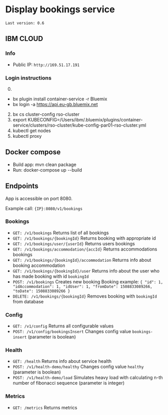 # Display bookings service

`Last version: 0.6`

## IBM CLOUD

### Info
* Public IP: `http://169.51.17.191`

### Login instructions
0. 
- bx plugin install container-service -r Bluemix
- bx login -a https://api.eu-gb.bluemix.net 
2. bx cs cluster-config rso-cluster
3. export KUBECONFIG=/Users/ibm/.bluemix/plugins/container-service/clusters/rso-cluster/kube-config-par01-rso-cluster.yml
4. kubectl get nodes
5. kubectl proxy

## Docker compose
- Build app: mvn clean package
- Run: docker-compose up --build

## Endpoints
App is accessible on port 8080.

Example call: `{IP}:8080/v1/bookings`
### Bookings
* `GET: /v1/bookings` Returns list of all bookings
* `GET: /v1/bookings/{bookingId}` Returns booking with appropriate id
* `GET: /v1/bookings/user/{userId}` Returns users bookings
* `GET: /v1/bookings/accommodation/{accId}` Returns accommodations bookings
* `GET: /v1/bookings/{bookingId}/accommodation` Returns info about booking accommodation
* `GET: /v1/bookings/{bookingId}/user` Returns info about the user who has made booking with id `bookingId`
* `POST: /v1/bookings` Creates new booking
Booking example:
`{
    "id": 1,
    "idAccommodation": 1,
    "idUser": 1,
    "fromDate": 1508833089266,
    "toDate": 1508833089266
}`
* `DELETE: /v1/bookings/{bookingId}` Removes booking with `bookingId` from database

### Config
* `GET: /v1/config` Returns all configurable values
* `POST: /v1/config/bookingsInsert` Changes config value `bookings-insert`  (parameter is boolean)

### Health
* `GET: /health` Returns info about service health
* `POST: /v1/health-demo/healthy` Changes config value `healthy` (parameter is boolean)
* `POST: /v1/health-demo/load` Simulates heavy load with calculating n-th number of fibonacci sequence (parameter is integer) 

### Metrics
* `GET: /metrics` Returns metrics
   

   


  

     

   
